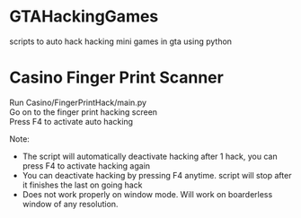 # GTAHackingGames
scripts to auto hack hacking mini games in gta using python

# Casino Finger Print Scanner
Run Casino/FingerPrintHack/main.py <br />
Go on to the finger print hacking screen <br />
Press F4 to activate auto hacking <br />

Note:
- The script will automatically deactivate hacking after 1 hack, you can press F4 to activate hacking again
- You can deactivate hacking by pressing F4 anytime. script will stop after it finishes the last on going hack
- Does not work properly on window mode. Will work on boarderless window of any resolution.
